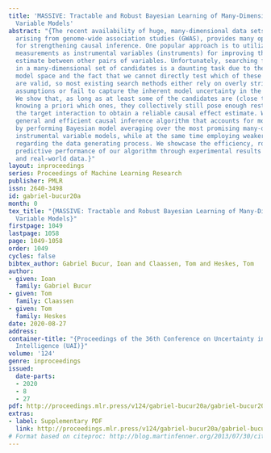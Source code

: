 ```yaml
---
title: 'MASSIVE: Tractable and Robust Bayesian Learning of Many-Dimensional Instrumental
  Variable Models'
abstract: "{The recent availability of huge, many-dimensional data sets, like those
  arising from genome-wide association studies (GWAS), provides many opportunities
  for strengthening causal inference. One popular approach is to utilize these many-dimensional
  measurements as instrumental variables (instruments) for improving the causal effect
  estimate between other pairs of variables. Unfortunately, searching for proper instruments
  in a many-dimensional set of candidates is a daunting task due to the intractable
  model space and the fact that we cannot directly test which of these candidates
  are valid, so most existing search methods either rely on overly stringent modeling
  assumptions or fail to capture the inherent model uncertainty in the selection process.
  We show that, as long as at least some of the candidates are (close to) valid, without
  knowing a priori which ones, they collectively still pose enough restrictions on
  the target interaction to obtain a reliable causal effect estimate. We propose a
  general and efficient causal inference algorithm that accounts for model uncertainty
  by performing Bayesian model averaging over the most promising many-dimensional
  instrumental variable models, while at the same time employing weaker assumptions
  regarding the data generating process. We showcase the efficiency, robustness and
  predictive performance of our algorithm through experimental results on both simulated
  and real-world data.}"
layout: inproceedings
series: Proceedings of Machine Learning Research
publisher: PMLR
issn: 2640-3498
id: gabriel-bucur20a
month: 0
tex_title: "{MASSIVE: Tractable and Robust Bayesian Learning of Many-Dimensional Instrumental
  Variable Models}"
firstpage: 1049
lastpage: 1058
page: 1049-1058
order: 1049
cycles: false
bibtex_author: Gabriel Bucur, Ioan and Claassen, Tom and Heskes, Tom
author:
- given: Ioan
  family: Gabriel Bucur
- given: Tom
  family: Claassen
- given: Tom
  family: Heskes
date: 2020-08-27
address: 
container-title: "{Proceedings of the 36th Conference on Uncertainty in Artificial
  Intelligence (UAI)}"
volume: '124'
genre: inproceedings
issued:
  date-parts:
  - 2020
  - 8
  - 27
pdf: http://proceedings.mlr.press/v124/gabriel-bucur20a/gabriel-bucur20a.pdf
extras:
- label: Supplementary PDF
  link: http://proceedings.mlr.press/v124/gabriel-bucur20a/gabriel-bucur20a-supp.pdf
# Format based on citeproc: http://blog.martinfenner.org/2013/07/30/citeproc-yaml-for-bibliographies/
---
```

